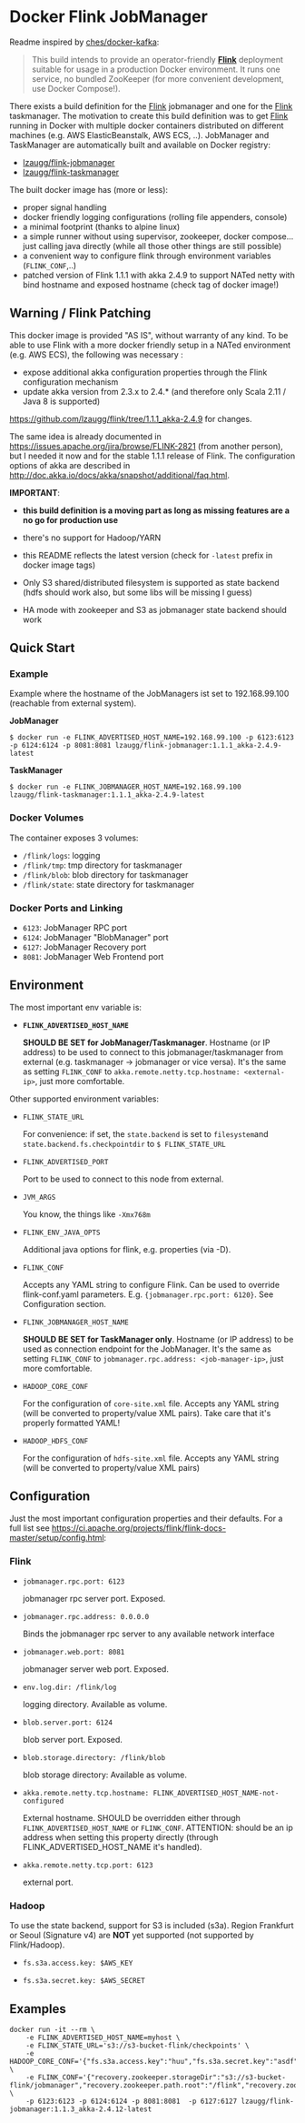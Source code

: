 Docker Flink JobManager
============================
Readme inspired by [ches/docker-kafka]:
>   This build intends to provide an operator-friendly  **[Flink]**  deployment suitable for usage in a production Docker environment. It runs one service, no bundled ZooKeeper (for more convenient development, use Docker Compose!).
>   

There exists a build definition for the [Flink] jobmanager and one for the [Flink] taskmanager. The motivation to create this build definition was to get [Flink] running in Docker with multiple docker containers distributed on different machines (e.g. AWS ElasticBeanstalk, AWS ECS, ..).
JobManager and TaskManager are automatically built and available on Docker registry:
- [lzaugg/flink-jobmanager]
- [lzaugg/flink-taskmanager]

The built docker image has (more or less):

- proper signal handling
- docker friendly logging configurations (rolling file appenders, console)
- a minimal footprint (thanks to alpine linux)
- a simple runner without using supervisor, zookeeper, docker compose... just calling java directly (while all those other things are still possible)
- a convenient way to configure flink through environment variables (`FLINK_CONF`,..)
- patched version of Flink 1.1.1 with akka 2.4.9 to support NATed netty with bind hostname and exposed hostname (check tag of docker image!)


Warning / Flink Patching
-------------

This docker image is provided "AS IS", without warranty of any kind. To be able to use Flink with a more docker friendly setup in a NATed environment (e.g. AWS ECS), the following was necessary :

- expose additional akka configuration properties through the Flink configuration mechanism
- update akka version from 2.3.x to 2.4.* (and therefore only Scala 2.11 / Java 8 is supported)

https://github.com/lzaugg/flink/tree/1.1.1_akka-2.4.9 for changes.

The same idea is already documented in https://issues.apache.org/jira/browse/FLINK-2821 (from another person), but I needed it now and for the stable 1.1.1 release of Flink. The configuration options of akka are described in http://doc.akka.io/docs/akka/snapshot/additional/faq.html.

**IMPORTANT**: 

- **this build definition is a moving part as long as missing features are a no go for production use**

- there's no support for Hadoop/YARN
- this README reflects the latest version (check for `-latest` prefix in docker image tags)
- Only S3 shared/distributed filesystem is supported as state backend (hdfs should work also, but some libs will be missing I guess)
- HA mode with zookeeper and S3 as jobmanager state backend should work


Quick Start
-------------

### Example

Example where the hostname of the JobManagers ist set to 192.168.99.100 (reachable from external system).

**JobManager**

```
$ docker run -e FLINK_ADVERTISED_HOST_NAME=192.168.99.100 -p 6123:6123 -p 6124:6124 -p 8081:8081 lzaugg/flink-jobmanager:1.1.1_akka-2.4.9-latest
```

**TaskManager**

```
$ docker run -e FLINK_JOBMANAGER_HOST_NAME=192.168.99.100 lzaugg/flink-taskmanager:1.1.1_akka-2.4.9-latest
```

### Docker Volumes

The container exposes 3 volumes:

- `/flink/logs`: logging
- `/flink/tmp`: tmp directory for taskmanager
- `/flink/blob`: blob directory for taskmanager
- `/flink/state`: state directory for taskmanager

### Docker Ports and Linking

- `6123`: JobManager RPC port
- `6124`: JobManager "BlobManager" port
- `6127`: JobManager Recovery port
- `8081`: JobManager Web Frontend port


Environment
-------------
The most important env variable is:

- **`FLINK_ADVERTISED_HOST_NAME`**
    
    **SHOULD BE SET for JobManager/Taskmanager**. Hostname (or IP address) to be used to connect to this jobmanager/taskmanager from external (e.g. taskmanager -> jobmanager or vice versa). It's the same as setting `FLINK_CONF` to `akka.remote.netty.tcp.hostname: <external-ip>`, just more comfortable. 

Other supported environment variables:

- `FLINK_STATE_URL`

  For convenience: if set, the `state.backend` is set to `filesystem`and `state.backend.fs.checkpointdir` to `$ FLINK_STATE_URL`

- `FLINK_ADVERTISED_PORT`

  Port to be used to connect to this node from external.

- `JVM_ARGS`

  You know, the things like `-Xmx768m`

- `FLINK_ENV_JAVA_OPTS`

  Additional java options for flink, e.g. properties (via -D).

- `FLINK_CONF`

  Accepts any YAML string to configure Flink. Can be used to override flink-conf.yaml parameters. E.g. `{jobmanager.rpc.port: 6120}`. See Configuration section.

  
- `FLINK_JOBMANAGER_HOST_NAME`
    
  **SHOULD BE SET for TaskManager only**. Hostname (or IP address) to be used as connection endpoint for the JobManager. It's the same as setting `FLINK_CONF` to `jobmanager.rpc.address: <job-manager-ip>`, just more comfortable.

- `HADOOP_CORE_CONF`

  For the configuration of `core-site.xml` file.  Accepts any YAML string (will be converted to property/value XML pairs). Take care that it's properly formatted YAML!

- `HADOOP_HDFS_CONF`

  For the configuration of `hdfs-site.xml` file.  Accepts any YAML string (will be converted to property/value XML pairs)


Configuration
--------------

Just the most important configuration properties and their defaults. For a full list see https://ci.apache.org/projects/flink/flink-docs-master/setup/config.html:

### Flink

- `jobmanager.rpc.port: 6123`

  jobmanager rpc server port. Exposed.

- `jobmanager.rpc.address: 0.0.0.0`

  Binds the jobmanager rpc server to any available network interface

- `jobmanager.web.port: 8081`

  jobmanager server web port. Exposed.

- `env.log.dir: /flink/log`

  logging directory. Available as volume.

- `blob.server.port: 6124`

  blob server port. Exposed.

- `blob.storage.directory: /flink/blob`

  blob storage directory: Available as volume.

- `akka.remote.netty.tcp.hostname: FLINK_ADVERTISED_HOST_NAME-not-configured`

  External hostname. SHOULD be overridden either through `FLINK_ADVERTISED_HOST_NAME` or `FLINK_CONF`. ATTENTION: should be an ip address when setting this property directly (through FLINK_ADVERTISED_HOST_NAME it's handled).

- `akka.remote.netty.tcp.port: 6123`

  external port.

### Hadoop

To use the state backend, support for S3 is included (s3a). Region Frankfurt or Seoul (Signature v4) are **NOT** yet supported (not supported by Flink/Hadoop).

- `fs.s3a.access.key: $AWS_KEY`

- `fs.s3a.secret.key: $AWS_SECRET`


Examples
-------------

```
docker run -it --rm \
    -e FLINK_ADVERTISED_HOST_NAME=myhost \
    -e FLINK_STATE_URL='s3://s3-bucket-flink/checkpoints' \
    -e HADOOP_CORE_CONF='{"fs.s3a.access.key":"huu","fs.s3a.secret.key":"asdf"}' \
    -e FLINK_CONF='{"recovery.zookeeper.storageDir":"s3://s3-bucket-flink/jobmanager","recovery.zookeeper.path.root":"/flink","recovery.zookeeper.quorum":"zookeeperhost:2181","recovery.mode":"zookeeper"}' \
    -p 6123:6123 -p 6124:6124 -p 8081:8081  -p 6127:6127 lzaugg/flink-jobmanager:1.1.3_akka-2.4.12-latest
```


[Flink]: https://flink.apache.org/
[lzaugg/flink-jobmanager]: https://hub.docker.com/r/lzaugg/flink-jobmanager/
[lzaugg/flink-taskmanager]: https://hub.docker.com/r/lzaugg/flink-taskmanager/
[ches/docker-kafka]: https://github.com/ches/docker-kafka
